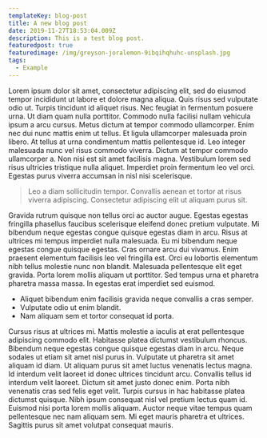 ```yaml
---
templateKey: blog-post
title: A new blog post
date: 2019-11-27T18:53:04.009Z
description: This is a test blog post.
featuredpost: true
featuredimage: /img/greyson-joralemon-9ibqihqhuhc-unsplash.jpg
tags:
  - Example
---
```

Lorem ipsum dolor sit amet, consectetur adipiscing elit, sed do eiusmod tempor incididunt ut labore et dolore magna aliqua. Quis risus sed vulputate odio ut. Turpis tincidunt id aliquet risus. Nec feugiat in fermentum posuere urna. Ut diam quam nulla porttitor. Commodo nulla facilisi nullam vehicula ipsum a arcu cursus. Metus dictum at tempor commodo ullamcorper. Enim nec dui nunc mattis enim ut tellus. Et ligula ullamcorper malesuada proin libero. At tellus at urna condimentum mattis pellentesque id. Leo integer malesuada nunc vel risus commodo viverra. Dictum at tempor commodo ullamcorper a. Non nisi est sit amet facilisis magna. Vestibulum lorem sed risus ultricies tristique nulla aliquet. Imperdiet proin fermentum leo vel orci. Egestas purus viverra accumsan in nisl nisi scelerisque.

> Leo a diam sollicitudin tempor. Convallis aenean et tortor at risus viverra adipiscing. Consectetur adipiscing elit ut aliquam purus sit. 

Gravida rutrum quisque non tellus orci ac auctor augue. Egestas egestas fringilla phasellus faucibus scelerisque eleifend donec pretium vulputate. Mi bibendum neque egestas congue quisque egestas diam in arcu. Risus at ultrices mi tempus imperdiet nulla malesuada. Eu mi bibendum neque egestas congue quisque egestas. Cras ornare arcu dui vivamus. Enim praesent elementum facilisis leo vel fringilla est. Orci eu lobortis elementum nibh tellus molestie nunc non blandit. Malesuada pellentesque elit eget gravida. Porta lorem mollis aliquam ut porttitor. Sed tempus urna et pharetra pharetra massa massa. In egestas erat imperdiet sed euismod.

* Aliquet bibendum enim facilisis gravida neque convallis a cras semper.
* Vulputate odio ut enim blandit.
* Nam aliquam sem et tortor consequat id porta.

Cursus risus at ultrices mi. Mattis molestie a iaculis at erat pellentesque adipiscing commodo elit. Habitasse platea dictumst vestibulum rhoncus. Bibendum neque egestas congue quisque egestas diam in arcu. Neque sodales ut etiam sit amet nisl purus in. Vulputate ut pharetra sit amet aliquam id diam. Ut aliquam purus sit amet luctus venenatis lectus magna. Id interdum velit laoreet id donec ultrices tincidunt arcu. Convallis tellus id interdum velit laoreet. Dictum sit amet justo donec enim. Porta nibh venenatis cras sed felis eget velit. Turpis cursus in hac habitasse platea dictumst quisque. Nibh ipsum consequat nisl vel pretium lectus quam id. Euismod nisi porta lorem mollis aliquam. Auctor neque vitae tempus quam pellentesque nec nam aliquam sem. Mi eget mauris pharetra et ultrices. Sagittis purus sit amet volutpat consequat mauris.

